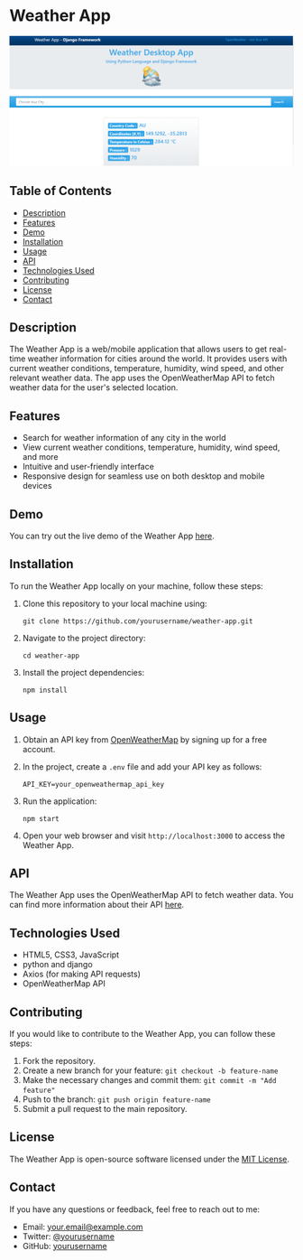 

# Weather App

![Weather App Screenshot](screen.png)

## Table of Contents

- [Description](#description)
- [Features](#features)
- [Demo](#demo)
- [Installation](#installation)
- [Usage](#usage)
- [API](#api)
- [Technologies Used](#technologies-used)
- [Contributing](#contributing)
- [License](#license)
- [Contact](#contact)

## Description

The Weather App is a web/mobile application that allows users to get real-time weather information for cities around the world. It provides users with current weather conditions, temperature, humidity, wind speed, and other relevant weather data. The app uses the OpenWeatherMap API to fetch weather data for the user's selected location.

## Features

- Search for weather information of any city in the world
- View current weather conditions, temperature, humidity, wind speed, and more
- Intuitive and user-friendly interface
- Responsive design for seamless use on both desktop and mobile devices

## Demo

You can try out the live demo of the Weather App [here](https://your-weather-app-demo-url.com).

## Installation

To run the Weather App locally on your machine, follow these steps:

1. Clone this repository to your local machine using:

   ```
   git clone https://github.com/yourusername/weather-app.git
   ```

2. Navigate to the project directory:

   ```
   cd weather-app
   ```

3. Install the project dependencies:

   ```
   npm install
   ```

## Usage

1. Obtain an API key from [OpenWeatherMap](https://openweathermap.org/) by signing up for a free account.
2. In the project, create a `.env` file and add your API key as follows:

   ```
   API_KEY=your_openweathermap_api_key
   ```

3. Run the application:

   ```
   npm start
   ```

4. Open your web browser and visit `http://localhost:3000` to access the Weather App.

## API

The Weather App uses the OpenWeatherMap API to fetch weather data. You can find more information about their API [here](https://openweathermap.org/api).

## Technologies Used

- HTML5, CSS3, JavaScript
- python and django
- Axios (for making API requests)
- OpenWeatherMap API

## Contributing

If you would like to contribute to the Weather App, you can follow these steps:

1. Fork the repository.
2. Create a new branch for your feature: `git checkout -b feature-name`
3. Make the necessary changes and commit them: `git commit -m "Add feature"`
4. Push to the branch: `git push origin feature-name`
5. Submit a pull request to the main repository.

## License

The Weather App is open-source software licensed under the [MIT License](LICENSE).

## Contact

If you have any questions or feedback, feel free to reach out to me:

- Email: your.email@example.com
- Twitter: [@yourusername](https://twitter.com/GideonI59562)
- GitHub: [yourusername](https://github.com/Codeon247)
